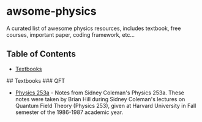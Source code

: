 # awsome-physics
A curated list of awesome physics resources, includes textbook, free courses, important paper, coding framework, etc...


## Table of Contents

<!-- MarkdownTOC depth=4 -->

- [Textbooks](#textbook)




<!-- /MarkdownTOC -->

<a name="textbook" />
## Textbooks
### QFT

* [Physics 253a](https://arxiv.org/abs/1110.5013) - Notes from Sidney Coleman's Physics 253a. These notes were taken by Brian Hill during Sidney Coleman's lectures on Quantum Field Theory (Physics 253), given at Harvard University in Fall semester of the 1986-1987 academic year.

